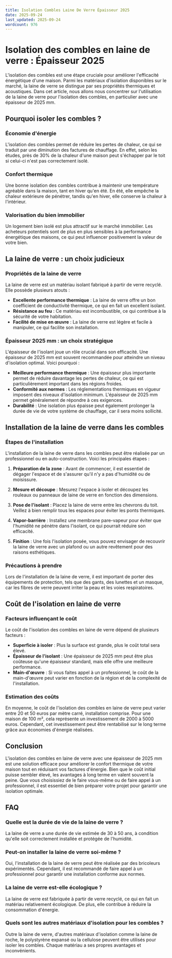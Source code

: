 ```yaml
---
title: Isolation Combles Laine De Verre Épaisseur 2025
date: 2025-09-24
last_updated: 2025-09-24
wordcount: 976
---
```


# Isolation des combles en laine de verre : Épaisseur 2025

L'isolation des combles est une étape cruciale pour améliorer l'efficacité énergétique d'une maison. Parmi les matériaux d'isolation disponibles sur le marché, la laine de verre se distingue par ses propriétés thermiques et acoustiques. Dans cet article, nous allons nous concentrer sur l'utilisation de la laine de verre pour l'isolation des combles, en particulier avec une épaisseur de 2025 mm. 

## Pourquoi isoler les combles ?

### Économie d'énergie

L'isolation des combles permet de réduire les pertes de chaleur, ce qui se traduit par une diminution des factures de chauffage. En effet, selon les études, près de 30% de la chaleur d'une maison peut s'échapper par le toit si celui-ci n'est pas correctement isolé.

### Confort thermique

Une bonne isolation des combles contribue à maintenir une température agréable dans la maison, tant en hiver qu'en été. En été, elle empêche la chaleur extérieure de pénétrer, tandis qu'en hiver, elle conserve la chaleur à l'intérieur.

### Valorisation du bien immobilier

Un logement bien isolé est plus attractif sur le marché immobilier. Les acheteurs potentiels sont de plus en plus sensibles à la performance énergétique des maisons, ce qui peut influencer positivement la valeur de votre bien.

## La laine de verre : un choix judicieux

### Propriétés de la laine de verre

La laine de verre est un matériau isolant fabriqué à partir de verre recyclé. Elle possède plusieurs atouts :

- **Excellente performance thermique** : La laine de verre offre un bon coefficient de conductivité thermique, ce qui en fait un excellent isolant.
- **Résistance au feu** : Ce matériau est incombustible, ce qui contribue à la sécurité de votre habitation.
- **Facilité de mise en œuvre** : La laine de verre est légère et facile à manipuler, ce qui facilite son installation.

### Épaisseur 2025 mm : un choix stratégique

L'épaisseur de l'isolant joue un rôle crucial dans son efficacité. Une épaisseur de 2025 mm est souvent recommandée pour atteindre un niveau d'isolation optimal. Voici pourquoi :

- **Meilleure performance thermique** : Une épaisseur plus importante permet de réduire davantage les pertes de chaleur, ce qui est particulièrement important dans les régions froides.
- **Conformité aux normes** : Les réglementations thermiques en vigueur imposent des niveaux d'isolation minimum. L'épaisseur de 2025 mm permet généralement de répondre à ces exigences.
- **Durabilité** : Une isolation plus épaisse peut également prolonger la durée de vie de votre système de chauffage, car il sera moins sollicité.

## Installation de la laine de verre dans les combles

### Étapes de l'installation

L'installation de la laine de verre dans les combles peut être réalisée par un professionnel ou en auto-construction. Voici les principales étapes :

1. **Préparation de la zone** : Avant de commencer, il est essentiel de dégager l'espace et de s'assurer qu'il n'y a pas d'humidité ou de moisissure.
   
2. **Mesure et découpe** : Mesurez l'espace à isoler et découpez les rouleaux ou panneaux de laine de verre en fonction des dimensions.

3. **Pose de l'isolant** : Placez la laine de verre entre les chevrons du toit. Veillez à bien remplir tous les espaces pour éviter les ponts thermiques.

4. **Vapor-barrière** : Installez une membrane pare-vapeur pour éviter que l'humidité ne pénètre dans l'isolant, ce qui pourrait réduire son efficacité.

5. **Finition** : Une fois l'isolation posée, vous pouvez envisager de recouvrir la laine de verre avec un plafond ou un autre revêtement pour des raisons esthétiques.

### Précautions à prendre

Lors de l'installation de la laine de verre, il est important de porter des équipements de protection, tels que des gants, des lunettes et un masque, car les fibres de verre peuvent irriter la peau et les voies respiratoires.

## Coût de l'isolation en laine de verre

### Facteurs influençant le coût

Le coût de l'isolation des combles en laine de verre dépend de plusieurs facteurs :

- **Superficie à isoler** : Plus la surface est grande, plus le coût total sera élevé.
- **Épaisseur de l'isolant** : Une épaisseur de 2025 mm peut être plus coûteuse qu'une épaisseur standard, mais elle offre une meilleure performance.
- **Main-d'œuvre** : Si vous faites appel à un professionnel, le coût de la main-d'œuvre peut varier en fonction de la région et de la complexité de l'installation.

### Estimation des coûts

En moyenne, le coût de l'isolation des combles en laine de verre peut varier entre 20 et 50 euros par mètre carré, installation comprise. Pour une maison de 100 m², cela représente un investissement de 2000 à 5000 euros. Cependant, cet investissement peut être rentabilisé sur le long terme grâce aux économies d'énergie réalisées.

## Conclusion

L'isolation des combles en laine de verre avec une épaisseur de 2025 mm est une solution efficace pour améliorer le confort thermique de votre maison tout en réduisant vos factures d'énergie. Bien que le coût initial puisse sembler élevé, les avantages à long terme en valent souvent la peine. Que vous choisissiez de le faire vous-même ou de faire appel à un professionnel, il est essentiel de bien préparer votre projet pour garantir une isolation optimale.

## FAQ

### Quelle est la durée de vie de la laine de verre ?

La laine de verre a une durée de vie estimée de 30 à 50 ans, à condition qu'elle soit correctement installée et protégée de l'humidité.

### Peut-on installer la laine de verre soi-même ?

Oui, l'installation de la laine de verre peut être réalisée par des bricoleurs expérimentés. Cependant, il est recommandé de faire appel à un professionnel pour garantir une installation conforme aux normes.

### La laine de verre est-elle écologique ?

La laine de verre est fabriquée à partir de verre recyclé, ce qui en fait un matériau relativement écologique. De plus, elle contribue à réduire la consommation d'énergie.

### Quels sont les autres matériaux d'isolation pour les combles ?

Outre la laine de verre, d'autres matériaux d'isolation comme la laine de roche, le polystyrène expansé ou la cellulose peuvent être utilisés pour isoler les combles. Chaque matériau a ses propres avantages et inconvénients.